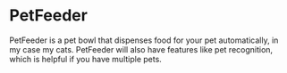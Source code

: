 # PetFeeder

PetFeeder is a pet bowl that dispenses food for your pet automatically, in my case my cats. PetFeeder will also have features like pet recognition, which is helpful if
you have multiple pets. 




































